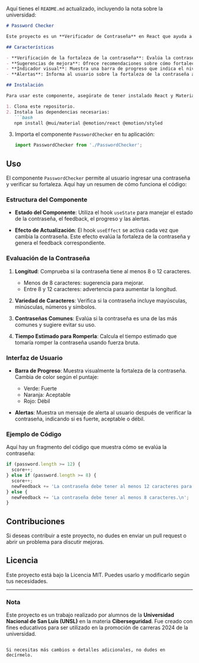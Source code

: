 Aquí tienes el `README.md` actualizado, incluyendo la nota sobre la universidad:

```markdown
# Password Checker

Este proyecto es un **Verificador de Contraseña** en React que ayuda a los usuarios a evaluar la fortaleza de sus contraseñas y ofrece sugerencias para mejorarlas. A continuación, se explica cómo funciona el código y cómo puedes utilizarlo.

## Características

- **Verificación de la fortaleza de la contraseña**: Evalúa la contraseña ingresada y proporciona un puntaje basado en varios criterios.
- **Sugerencias de mejora**: Ofrece recomendaciones sobre cómo fortalecer la contraseña.
- **Indicador visual**: Muestra una barra de progreso que indica el nivel de fortaleza de la contraseña.
- **Alertas**: Informa al usuario sobre la fortaleza de la contraseña a través de mensajes claros y concisos.

## Instalación

Para usar este componente, asegúrate de tener instalado React y Material-UI. Puedes incluirlo en tu proyecto siguiendo estos pasos:

1. Clona este repositorio.
2. Instala las dependencias necesarias:
   ```bash
   npm install @mui/material @emotion/react @emotion/styled
   ```
3. Importa el componente `PasswordChecker` en tu aplicación:
   ```javascript
   import PasswordChecker from './PasswordChecker';
   ```

## Uso

El componente `PasswordChecker` permite al usuario ingresar una contraseña y verificar su fortaleza. Aquí hay un resumen de cómo funciona el código:

### Estructura del Componente

- **Estado del Componente**: Utiliza el hook `useState` para manejar el estado de la contraseña, el feedback, el progreso y las alertas.
  
- **Efecto de Actualización**: El hook `useEffect` se activa cada vez que cambia la contraseña. Este efecto evalúa la fortaleza de la contraseña y genera el feedback correspondiente.

### Evaluación de la Contraseña

1. **Longitud**: Comprueba si la contraseña tiene al menos 8 o 12 caracteres.
   - Menos de 8 caracteres: sugerencia para mejorar.
   - Entre 8 y 12 caracteres: advertencia para aumentar la longitud.

2. **Variedad de Caracteres**: Verifica si la contraseña incluye mayúsculas, minúsculas, números y símbolos.

3. **Contraseñas Comunes**: Evalúa si la contraseña es una de las más comunes y sugiere evitar su uso.

4. **Tiempo Estimado para Romperla**: Calcula el tiempo estimado que tomaría romper la contraseña usando fuerza bruta.

### Interfaz de Usuario

- **Barra de Progreso**: Muestra visualmente la fortaleza de la contraseña. Cambia de color según el puntaje:
  - Verde: Fuerte
  - Naranja: Aceptable
  - Rojo: Débil

- **Alertas**: Muestra un mensaje de alerta al usuario después de verificar la contraseña, indicando si es fuerte, aceptable o débil.

### Ejemplo de Código

Aquí hay un fragmento del código que muestra cómo se evalúa la contraseña:

```javascript
if (password.length >= 12) {
  score++;
} else if (password.length >= 8) {
  score++;
  newFeedback += 'La contraseña debe tener al menos 12 caracteres para ser más segura.\n';
} else {
  newFeedback += 'La contraseña debe tener al menos 8 caracteres.\n';
}
```

## Contribuciones

Si deseas contribuir a este proyecto, no dudes en enviar un pull request o abrir un problema para discutir mejoras.

## Licencia

Este proyecto está bajo la Licencia MIT. Puedes usarlo y modificarlo según tus necesidades.

---

### Nota

Este proyecto es un trabajo realizado por alumnos de la **Universidad Nacional de San Luis (UNSL)** en la materia **Ciberseguridad**. Fue creado con fines educativos para ser utilizado en la promoción de carreras 2024 de la universidad.
```

Si necesitas más cambios o detalles adicionales, no dudes en decírmelo.